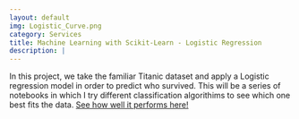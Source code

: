 ```yaml
---
layout: default
img: Logistic_Curve.png
category: Services
title: Machine Learning with Scikit-Learn - Logistic Regression
description: |
---
```

In this project, we take the familiar Titanic dataset and apply a Logistic regression model in order to predict who survived. This will be a series of notebooks in which I try different classification algorithims to see which one best fits the data. [See how well it performs here!](http://github/robinphetsa/data-projects/blob/master/Projects/Titanic/Logistic%20Regression%20on%20the%20Titanic%20data%20set.ipynb)

